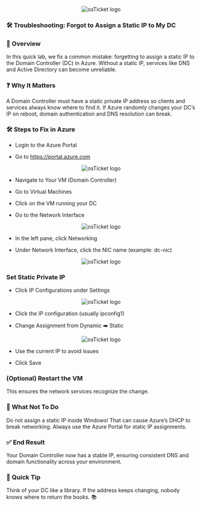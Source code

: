<p align="center">
<img src="https://i.imgur.com/pqTjnLb.png" alt="osTicket logo"/>
</p>

### 🛠️ Troubleshooting: Forgot to Assign a Static IP to My DC

### 🧩 Overview
In this quick lab, we fix a common mistake: forgetting to assign a static IP to the Domain Controller (DC) in Azure. Without a static IP, services like DNS and Active Directory can become unreliable.

### ❓ Why It Matters
A Domain Controller must have a static private IP address so clients and services always know where to find it. If Azure randomly changes your DC’s IP on reboot, domain authentication and DNS resolution can break.

### 🛠️ Steps to Fix in Azure
- Login to the Azure Portal

- Go to https://portal.azure.com

<p align="center">
<img src="https://i.imgur.com/qCz50rw.png" alt="osTicket logo"/>
</p>

- Navigate to Your VM (Domain Controller)

- Go to Virtual Machines

- Click on the VM running your DC

- Go to the Network Interface

<p align="center">
<img src="https://i.imgur.com/VAzqb3E.png" alt="osTicket logo"/>
</p>

- In the left pane, click Networking

- Under Network Interface, click the NIC name (example: dc-nic)

<p align="center">
<img src="https://i.imgur.com/DT6I835.png" alt="osTicket logo"/>
</p>

### Set Static Private IP

- Click IP Configurations under Settings

<p align="center">
<img src="https://i.imgur.com/hZzRxlo.png" alt="osTicket logo"/>
</p>

- Click the IP configuration (usually ipconfig1)

- Change Assignment from Dynamic ➡️ Static

<p align="center">
<img src="https://i.imgur.com/5vQNIvv.png" alt="osTicket logo"/>
</p>

- Use the current IP to avoid issues

- Click Save

### (Optional) Restart the VM
This ensures the network services recognize the change.

### 🚫 What Not To Do
Do not assign a static IP inside Windows!
That can cause Azure’s DHCP to break networking. Always use the Azure Portal for static IP assignments.

### ✅ End Result
Your Domain Controller now has a stable IP, ensuring consistent DNS and domain functionality across your environment.

### 💬 Quick Tip
Think of your DC like a library. If the address keeps changing, nobody knows where to return the books. 📚

